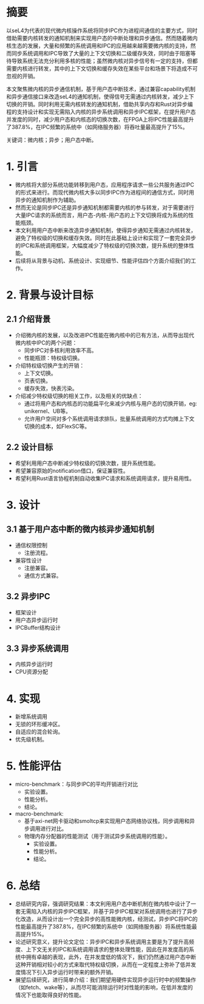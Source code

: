 # 摘要

以seL4为代表的现代微内核操作系统将同步IPC作为进程间通信的主要方式，同时借助需要内核转发的通知机制来实现用户态的中断处理和异步通信。然而随着微内核生态的发展，大量和频繁的系统调用和IPC的应用越来越需要微内核的支持，然而同步系统调用和IPC导致了大量的上下文切换和二级缓存失效，同时由于阻塞等待导致系统无法充分利用多核的性能；虽然微内核对异步信号有一定的支持，但都需要内核进行转发，其中的上下文切换和缓存失效在某些平台和场景下将造成不可忽视的开销。

本文聚焦微内核的异步通信机制，基于用户态中断技术，通过兼容capability机制和异步通信接口来改造seL4的通知机制，使得信号无需通过内核转发，减少上下切换的开销。同时利用无需内核转发的通知机制，借助共享内存和Rust对异步编程的支持设计和实现无需陷入内核的异步系统调用和异步IPC框架，在提升用户态并发度的同时，减少用户态和内核态的切换次数，在FPGA上将IPC性能最高提升了387.8%，在IPC频繁的系统中（如网络服务器）将吞吐量最高提升了15%。

关键词：微内核；异步；用户态中断。

# 1. 引言

- 微内核将大部分系统功能转移到用户态，应用程序请求一些公共服务通过IPC的形式来进行。而现代微内核大多以同步IPC作为进程间的通信方式，同时用异步的通知机制作为辅助。
- 然而无论是同步IPC还是异步通知机制都需要内核的参与转发，对于需要进行大量IPC请求的系统而言，用户态-内核-用户态的上下文切换将成为系统的性能瓶颈。
- 本文利用用户态中断来改造异步通知机制，使得异步通知无需通过内核转发，避免了特权级的切换和缓存失效。同时在此基础上设计和实现了一套完全异步的IPC和系统调用框架，大幅度减少了特权级的切换次数，提升系统的整体性能。
- 后续将从背景与动机、系统设计、实现细节、性能评估四个方面介绍我们的工作。

# 2. 背景与设计目标

## 2.1 介绍背景
- 介绍微内核的发展，以及改进IPC性能在微内核中的已有方法，从而导出现代微内核中IPC的两个问题：
	- 同步IPC对多核利用效率不高。
	- 性能瓶颈：特权级切换。
- 介绍特权级切换产生的开销：
	- 上下文切换。
	- 页表切换。
	- 缓存失效，快表污染。
- 介绍减少特权级切换的相关工作，以及相关的优缺点：
	- 通过将用户态和内核态的功能扁平化来减少内核与用户态的切换开销，eg: unikernel、UB等。
	- 允许用户空间对多个系统调用请求排队，批量系统调用的方式均摊上下文切换的成本，如FlexSC等。
## 2.2 设计目标
- 希望利用用户态中断减少特权级的切换次数，提升系统性能。
- 希望兼容原始的notification借口，保证兼容性。
- 希望利用Rust语言协程机制自动收集IPC请求和系统调用请求，提升易用性。

# 3. 设计

## 3.1 基于用户态中断的微内核异步通知机制
- 通信权限控制
	- 注册流程。
- 兼容性设计
	- 注册兼容。
	- 通信方式兼容。
## 3.2 异步IPC
- 框架设计
- 用户态异步运行时
- IPCBuffer结构设计
## 3.3 异步系统调用
- 内核异步运行时
- CPU资源分配
# 4. 实现
- 新增系统调用
- 无锁的环形缓冲区。
- 自适应的混合轮询。
- 优先级机制。

# 5. 性能评估
- micro-benchmark：与同步IPC的平均开销进行对比
	- 实验设置。
	- 性能分析。
	- 结论。
-  macro-benchmark: 
	- 基于axi-net网卡驱动和smoltcp来实现用户态网络协议栈，同步调用和异步调用进行对比。
	- 物理内存分配器的性能测试（用于测试异步系统调用的性能）。
		- 实验设置。
		- 性能分析。
		- 结论。
# 6. 总结
- 总结研究内容，强调研究结果：本文利用用户态中断机制在微内核中设计了一套无需陷入内核的异步IPC框架，并基于异步IPC框架对系统调用也进行了异步化改造，从而设计出一个完全异步的高性能微内核，经测试，异步IPC将IPC的性能最高提升了387.8%，在IPC频繁的系统中（如网络服务器）将系统性能最高提升15%。
- 论述研究意义，提升论文定位：异步IPC和异步系统调用主要是为了提升高频度、上下文无关的IPC和系统调用请求的整体处理性能，因此在并发度高的系统中拥有卓越的表现，此外，在并发度低的情况下，我们仍然通过用户态中断这种开销相对较小的方式来取代特权级切换，从而在一定程度上弥补了低并发度情况下引入异步运行时带来的额外开销。
- 展望后续研究，进行简单介绍：我们期望用硬件实现异步运行时中的频繁操作（如fetch、wake等），从而尽可能消除运行时对性能的影响，在低并发度的情况下也能取得良好的性能。